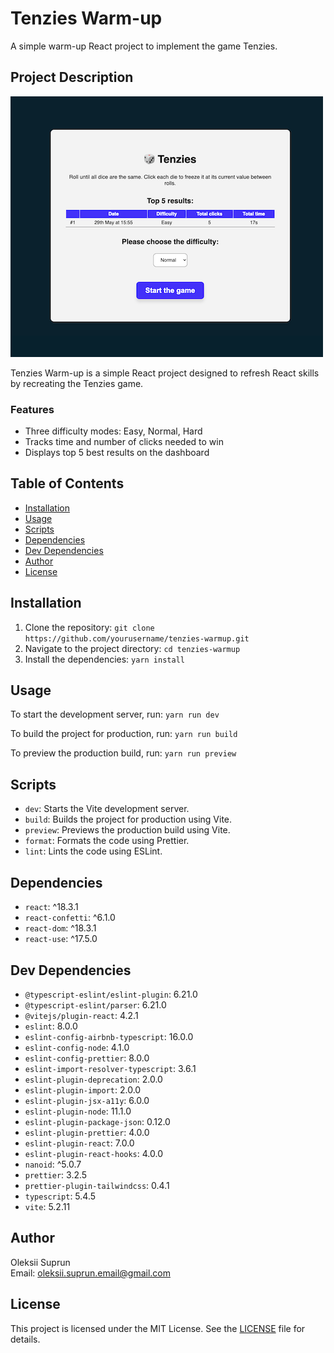 # Tenzies Warm-up

A simple warm-up React project to implement the game Tenzies.

## Project Description

![Project Screenshot](./app-demo.png)

Tenzies Warm-up is a simple React project designed to refresh React skills by recreating the Tenzies game.

### Features

- Three difficulty modes: Easy, Normal, Hard
- Tracks time and number of clicks needed to win
- Displays top 5 best results on the dashboard

## Table of Contents

- [Installation](#installation)
- [Usage](#usage)
- [Scripts](#scripts)
- [Dependencies](#dependencies)
- [Dev Dependencies](#dev-dependencies)
- [Author](#author)
- [License](#license)

## Installation

1. Clone the repository:
   `git clone https://github.com/yourusername/tenzies-warmup.git`
2. Navigate to the project directory:
   `cd tenzies-warmup`
3. Install the dependencies:
   `yarn install`

## Usage

To start the development server, run:
`yarn run dev`

To build the project for production, run:
`yarn run build`

To preview the production build, run:
`yarn run preview`

## Scripts

- `dev`: Starts the Vite development server.
- `build`: Builds the project for production using Vite.
- `preview`: Previews the production build using Vite.
- `format`: Formats the code using Prettier.
- `lint`: Lints the code using ESLint.

## Dependencies

- `react`: ^18.3.1
- `react-confetti`: ^6.1.0
- `react-dom`: ^18.3.1
- `react-use`: ^17.5.0

## Dev Dependencies

- `@typescript-eslint/eslint-plugin`: 6.21.0
- `@typescript-eslint/parser`: 6.21.0
- `@vitejs/plugin-react`: 4.2.1
- `eslint`: 8.0.0
- `eslint-config-airbnb-typescript`: 16.0.0
- `eslint-config-node`: 4.1.0
- `eslint-config-prettier`: 8.0.0
- `eslint-import-resolver-typescript`: 3.6.1
- `eslint-plugin-deprecation`: 2.0.0
- `eslint-plugin-import`: 2.0.0
- `eslint-plugin-jsx-a11y`: 6.0.0
- `eslint-plugin-node`: 11.1.0
- `eslint-plugin-package-json`: 0.12.0
- `eslint-plugin-prettier`: 4.0.0
- `eslint-plugin-react`: 7.0.0
- `eslint-plugin-react-hooks`: 4.0.0
- `nanoid`: ^5.0.7
- `prettier`: 3.2.5
- `prettier-plugin-tailwindcss`: 0.4.1
- `typescript`: 5.4.5
- `vite`: 5.2.11

## Author

Oleksii Suprun  
Email: oleksii.suprun.email@gmail.com

## License

This project is licensed under the MIT License. See the [LICENSE](LICENSE) file for details.
